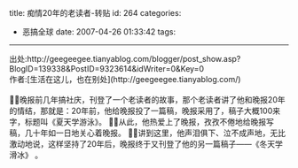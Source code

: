 title: 痴情20年的老读者-转贴
id: 264
categories:
  - 恶搞全球
date: 2007-04-26 01:33:42
tags:
---

<div id="msgcns!9697D6160EFEBC17!1048" class="bvMsg"><div>出处:http://geegeegee.tianyablog.com/blogger/post_show.asp?BlogID=139338&amp;PostID=9323614&amp;idWriter=0&amp;Key=0</div>
<div>作者:[生活在这儿，也在别处](http://geegeegee.tianyablog.com/)</div>
<div> </div>
<div>晚报前几年搞社庆，刊登了一个老读者的故事，那个老读者讲了他和晚报20年的情结，那就是：20年前，他给晚报投了一篇稿，晚报采用了，稿子大概100来字，标题叫《夏天学游泳》。
从此，他热爱上了晚报，孜孜不倦地给晚报写稿，几十年如一日地关心着晚报。
讲到这里，他声泪俱下、泣不成声地，无比激动地说，这样坚持了20年后，晚报终于又刊登了他的另一篇稿子——《冬天学滑冰》 。</div></div>